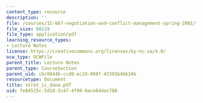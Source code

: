 ```yaml
---
content_type: resource
description: ''
file: /courses/15-667-negotiation-and-conflict-management-spring-2001/fe84515c5d183c474f996ace64dac788_strat_ii_dana.pdf
file_size: 66119
file_type: application/pdf
learning_resource_types:
- Lecture Notes
license: https://creativecommons.org/licenses/by-nc-sa/4.0/
ocw_type: OCWFile
parent_title: Lecture Notes
parent_type: CourseSection
parent_uid: cbc0844b-ccd9-ec29-098f-45393b46b34b
resourcetype: Document
title: strat_ii_dana.pdf
uid: fe84515c-5d18-3c47-4f99-6ace64dac788
---
```

